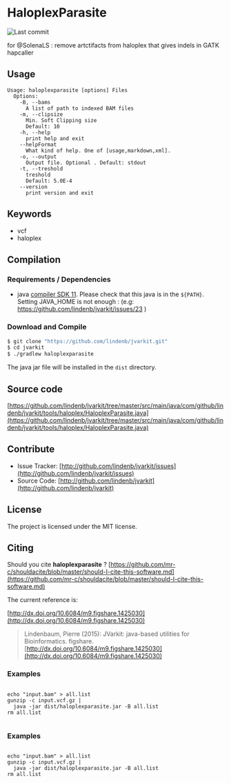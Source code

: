 # HaloplexParasite

![Last commit](https://img.shields.io/github/last-commit/lindenb/jvarkit.png)

for @SolenaLS : remove artctifacts from haloplex that gives indels in GATK hapcaller 


## Usage

```
Usage: haloplexparasite [options] Files
  Options:
    -B, --bams
      A list of path to indexed BAM files
    -m, --clipsize
      Min. Soft Clipping size
      Default: 10
    -h, --help
      print help and exit
    --helpFormat
      What kind of help. One of [usage,markdown,xml].
    -o, --output
      Output file. Optional . Default: stdout
    -t, --treshold
      treshold
      Default: 5.0E-4
    --version
      print version and exit

```


## Keywords

 * vcf
 * haloplex


## Compilation

### Requirements / Dependencies

* java [compiler SDK 11](https://jdk.java.net/11/). Please check that this java is in the `${PATH}`. Setting JAVA_HOME is not enough : (e.g: https://github.com/lindenb/jvarkit/issues/23 )


### Download and Compile

```bash
$ git clone "https://github.com/lindenb/jvarkit.git"
$ cd jvarkit
$ ./gradlew haloplexparasite
```

The java jar file will be installed in the `dist` directory.

## Source code 

[https://github.com/lindenb/jvarkit/tree/master/src/main/java/com/github/lindenb/jvarkit/tools/haloplex/HaloplexParasite.java](https://github.com/lindenb/jvarkit/tree/master/src/main/java/com/github/lindenb/jvarkit/tools/haloplex/HaloplexParasite.java)


## Contribute

- Issue Tracker: [http://github.com/lindenb/jvarkit/issues](http://github.com/lindenb/jvarkit/issues)
- Source Code: [http://github.com/lindenb/jvarkit](http://github.com/lindenb/jvarkit)

## License

The project is licensed under the MIT license.

## Citing

Should you cite **haloplexparasite** ? [https://github.com/mr-c/shouldacite/blob/master/should-I-cite-this-software.md](https://github.com/mr-c/shouldacite/blob/master/should-I-cite-this-software.md)

The current reference is:

[http://dx.doi.org/10.6084/m9.figshare.1425030](http://dx.doi.org/10.6084/m9.figshare.1425030)

> Lindenbaum, Pierre (2015): JVarkit: java-based utilities for Bioinformatics. figshare.
> [http://dx.doi.org/10.6084/m9.figshare.1425030](http://dx.doi.org/10.6084/m9.figshare.1425030)


### Examples

```

echo "input.bam" > all.list
gunzip -c input.vcf.gz |
  java -jar dist/haloplexparasite.jar -B all.list
rm all.list


```



### Examples

```

echo "input.bam" > all.list
gunzip -c input.vcf.gz |
  java -jar dist/haloplexparasite.jar -B all.list
rm all.list



```




